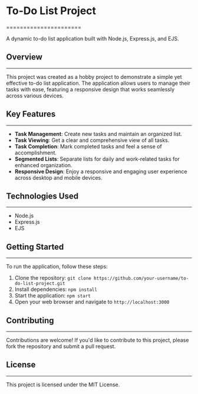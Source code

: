 # To-Do List Project
======================

A dynamic to-do list application built with Node.js, Express.js, and EJS.

## Overview
------------

This project was created as a hobby project to demonstrate a simple yet effective to-do list application. The application allows users to manage their tasks with ease, featuring a responsive design that works seamlessly across various devices.

## Key Features
---------------

* **Task Management**: Create new tasks and maintain an organized list.
* **Task Viewing**: Get a clear and comprehensive view of all tasks.
* **Task Completion**: Mark completed tasks and feel a sense of accomplishment.
* **Segmented Lists**: Separate lists for daily and work-related tasks for enhanced organization.
* **Responsive Design**: Enjoy a responsive and engaging user experience across desktop and mobile devices.

## Technologies Used
--------------------

* Node.js
* Express.js
* EJS

## Getting Started
-------------------

To run the application, follow these steps:

1. Clone the repository: `git clone https://github.com/your-username/to-do-list-project.git`
2. Install dependencies: `npm install`
3. Start the application: `npm start`
4. Open your web browser and navigate to `http://localhost:3000`

## Contributing
---------------

Contributions are welcome! If you'd like to contribute to this project, please fork the repository and submit a pull request.

## License
---------

This project is licensed under the MIT License.
